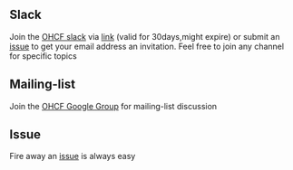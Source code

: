 ## Slack

Join the [OHCF slack](https://ohcf.slack.com) via [link](https://join.slack.com/t/ohcf/shared_invite/enQtNjE1NTM4MDgyMDA1LWIzOTFmZTY5MTEyNTUzZThkNDRkNjRiY2YyZjMxODNjYjU4MjIxOTE3ODhjN2M3Y2U3ZThlZTQ4Yzc1ODUwMjQ) (valid for 30days,might expire) or submit an [issue](https://github.com/open-heterogeneous-computing-framework/community/issues/new) to get your email address an invitation. Feel free to join any channel for specific topics

## Mailing-list

Join the [OHCF Google Group](https://groups.google.com/forum/#!forum/ohcf) for mailing-list discussion

## Issue

Fire away an [issue](https://github.com/open-heterogeneous-computing-framework/community/issues/new) is always easy
